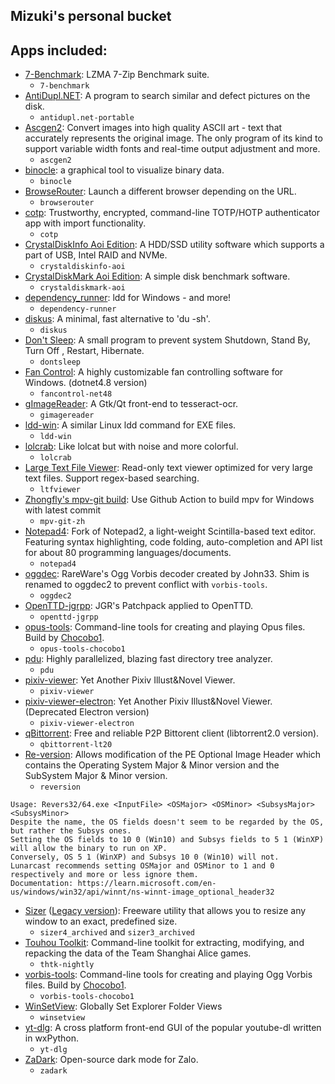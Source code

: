 ## Mizuki's personal bucket
## Apps included:
- [7-Benchmark](https://www.7-cpu.com/utils.html): LZMA 7-Zip Benchmark suite.
  - `7-benchmark`
- [AntiDupl.NET](https://ermig1979.github.io/AntiDupl/english/): A program to search similar and defect pictures on the disk.
  - `antidupl.net-portable`
- [Ascgen2](https://ascgendotnet.jmsoftware.co.uk): Convert images into high quality ASCII art - text that accurately represents the original image. The only program of its kind to support variable width fonts and real-time output adjustment and more.
  - `ascgen2`
- [binocle](https://github.com/sharkdp/binocle): a graphical tool to visualize binary data.
  - `binocle`
- [BrowseRouter](https//github.com/nref/BrowseRouter): Launch a different browser depending on the URL.
  - `browserouter`
- [cotp](https://github.com/replydev/cotp): Trustworthy, encrypted, command-line TOTP/HOTP authenticator app with import functionality.
  - `cotp`
- [CrystalDiskInfo Aoi Edition](https://crystalmark.info/en/software/crystaldiskinfo/): A HDD/SSD utility software which supports a part of USB, Intel RAID and NVMe.
  - `crystaldiskinfo-aoi`
- [CrystalDiskMark Aoi Edition](https://crystalmark.info/en/software/crystaldiskmark/): A simple disk benchmark software.
  - `crystaldiskmark-aoi`
- [dependency_runner](https://github.com/marcoesposito1988/dependency_runner): ldd for Windows - and more!
  - `dependency-runner`
- [diskus](https://github.com/sharkdp/diskus): A minimal, fast alternative to 'du -sh'.
  - `diskus`
- [Don't Sleep](https://www.softwareok.com/?seite=Microsoft/DontSleep): A small program to prevent system Shutdown, Stand By, Turn Off , Restart, Hibernate.
  - `dontsleep`
- [Fan Control](https://getfancontrol.com): A highly customizable fan controlling software for Windows. (dotnet4.8 version)
  - `fancontrol-net48`
- [gImageReader](https://github.com/manisandro/gImageReader): A Gtk/Qt front-end to tesseract-ocr.
  - `gimagereader`
- [ldd-win](https://github.com/Ex-Origin/ldd-win): A similar Linux ldd command for EXE files.
  - `ldd-win`
- [lolcrab](https://github.com/mazznoer/lolcrab): Like lolcat but with noise and more colorful.
  - `lolcrab`
- [Large Text File Viewer](https://web.archive.org/web/20141121061431/http://www.swiftgear.com/ltfviewer/features.html): Read-only text viewer optimized for very large text files. Support regex-based searching.
  - `ltfviewer`
- [Zhongfly's mpv-git build](https://github.com/zhongfly/mpv-winbuild/): Use Github Action to build mpv for Windows with latest commit
  - `mpv-git-zh`
- [Notepad4](https://github.com/zufuliu/notepad4): Fork of Notepad2, a light-weight Scintilla-based text editor. Featuring syntax highlighting, code folding, auto-completion and API list for about 80 programming languages/documents.
  - `notepad4`
- [oggdec](https://www.rarewares.org/ogg-oggdec.php): RareWare's Ogg Vorbis decoder created by John33. Shim is renamed to oggdec2 to prevent conflict with `vorbis-tools`.
  - `oggdec2`
- [OpenTTD-jgrpp](https://github.com/JGRennison/OpenTTD-patches): JGR's Patchpack applied to OpenTTD.
  - `openttd-jgrpp`
- [opus-tools](https://gitlab.xiph.org/xiph/opus-tools): Command-line tools for creating and playing Opus files. Build by [Chocobo1](https://github.com/Chocobo1/opus-tools_win32-build).
  - `opus-tools-chocobo1`
- [pdu](https://github.com/KSXGitHub/parallel-disk-usage): Highly parallelized, blazing fast directory tree analyzer.
  - `pdu`
- [pixiv-viewer](https://github.com/asadahimeka/pixiv-viewer): Yet Another Pixiv Illust&Novel Viewer.
  - `pixiv-viewer`
- [pixiv-viewer-electron](https://github.com/asadahimeka/pixiv-viewer): Yet Another Pixiv Illust&Novel Viewer. (Deprecated Electron version)
  - `pixiv-viewer-electron`
- [qBittorrent](https://www.qbittorrent.org): Free and reliable P2P Bittorent client (libtorrent2.0 version).
  - `qbittorrent-lt20`
- [Re-version](https://web.archive.org/web/20230609000845/http://lunarcast.net/revers.php): Allows modification of the PE Optional Image Header which contains the Operating System Major & Minor version and the SubSystem Major & Minor version.
  - `reversion`
```
Usage: Revers32/64.exe <InputFile> <OSMajor> <OSMinor> <SubsysMajor> <SubsysMinor>
Despite the name, the OS fields doesn't seem to be regarded by the OS, but rather the Subsys ones.
Setting the OS fields to 10 0 (Win10) and Subsys fields to 5 1 (WinXP) will allow the binary to run on XP.
Conversely, OS 5 1 (WinXP) and Subsys 10 0 (Win10) will not.
Lunarcast recommends setting OSMajor and OSMinor to 1 and 0 respectively and more or less ignore them.
Documentation: https://learn.microsoft.com/en-us/windows/win32/api/winnt/ns-winnt-image_optional_header32
```
- [Sizer](https://web.archive.org/web/20231214142633/https://www.brianapps.net/sizer4/) ([Legacy version](https://web.archive.org/web/20231213123421/https://www.brianapps.net/sizer/)): Freeware utility that allows you to resize any window to an exact, predefined size.
  - `sizer4_archived` and `sizer3_archived`
- [Touhou Toolkit](https://github.com/thpatch/thtk): Command-line toolkit for extracting, modifying, and repacking the data of the Team Shanghai Alice games.
  - `thtk-nightly`
- [vorbis-tools](https://gitlab.xiph.org/xiph/vorbis-tools): Command-line tools for creating and playing Ogg Vorbis files. Build by [Chocobo1](https://github.com/Chocobo1/vorbis-tools_win32-build).
  - `vorbis-tools-chocobo1`
- [WinSetView](https://github.com/LesFerch/WinSetView): Globally Set Explorer Folder Views
  - `winsetview`
- [yt-dlg](https://github.com/oleksis/youtube-dl-gui): A cross platform front-end GUI of the popular youtube-dl written in wxPython.
  - `yt-dlg`
- [ZaDark](https://zadark.com): Open-source dark mode for Zalo.
  - `zadark`
